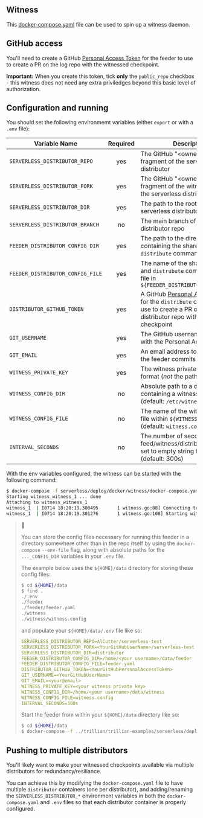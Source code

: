 Witness
-------

This [docker-compose.yaml](docker-compose.yaml) file can be used to spin up a witness daemon.

## GitHub access

You'll need to create a GitHub
[Personal Access Token](https://docs.github.com/en/github/authenticating-to-github/keeping-your-account-and-data-secure/creating-a-personal-access-token)
for the feeder to use to create a PR on the log repo with the witnessed checkpoint.

**Important:**
When you create this token, tick **only** the `public_repo` checkbox - this witness does not need
any extra priviledges beyond this basic level of authorization.

## Configuration and running

You should set the following environmemt variables (either `export` or with a `.env` file):

Variable Name                   | Required | Description
--------------------------------|:--------:|-------------------------------------------------
`SERVERLESS_DISTRIBUTOR_REPO`   | yes      | The GitHub "<owner/repo>" fragment of the serverless distributor
`SERVERLESS_DISTRIBUTOR_FORK`   | yes      | The GitHub "<owner/repo>" fragment of the witness' fork of the serverless distributor
`SERVERLESS_DISTRIBUTOR_DIR`    | yes      | The path to the root of the serverless distributor in its repo
`SERVERLESS_DISTRIBUTOR_BRANCH` | no       | The main branch of the serverless distributor repo
`FEEDER_DISTRIBUTOR_CONFIG_DIR` | yes      | The path to the directory containing the shared `feeder` and `distribute` commands' config file
`FEEDER_DISTRIBUTOR_CONFIG_FILE`| yes      | The name of the shared `feeder` and `distrubute` commands' config file in `${FEEDER_DISTRIBUTOR_CONFIG_DIR}`
`DISTRIBUTOR_GITHUB_TOKEN`      | yes      | A GitHub [Personal Access Token](https://docs.github.com/en/github/authenticating-to-github/keeping-your-account-and-data-secure/creating-a-personal-access-token) for the `distribute` command to use to create a PR on the distributor repo with the witnessed checkpoint
`GIT_USERNAME`                  | yes      | The GitHub username associated with the Personal Access Token
`GIT_EMAIL`                     | yes      | An email address to associate with the feeder commits
`WITNESS_PRIVATE_KEY`           | yes      | The witness private key in note format (*not* the path to the key)
`WITNESS_CONFIG_DIR`            | no       | Absolute path to a directory containing a witness config file (default: `/etc/witness/config`)
`WITNESS_CONFIG_FILE`           | no       | The name of the witness config file within `${WITNESS_CONFIG_DIR}` (default: `witness.config`)
`INTERVAL_SECONDS`              | no       | The number of seconds between feed/witness/distribute attempts, set to empty string for one-shot (default: 300s)

With the env variables configured, the witness can be started with the following command:

```bash
$ docker-compose -f serverless/deploy/docker/witness/docker-compose.yaml up
Starting witness_witness_1 ... done
Attaching to witness_witness_1
witness_1  | I0714 18:20:19.300495       1 witness.go:88] Connecting to local DB at "/data/witness.sqlite"
witness_1  | I0714 18:20:19.301276       1 witness.go:108] Starting witness server...
```

> :frog:
>
> You can store the config files necessary for running this feeder in a directory somewhere other
> than in the repo itself by using the `docker-compose` `--env-file` flag, along with absolute paths
> for the `..._CONFIG_DIR` variables in your `.env` file.
>
> The example below uses the `${HOME}/data` directory for storing these config files:
> 
> ```bash
> $ cd ${HOME}/data
> $ find .
> ./.env
> ./feeder
> ./feeder/feeder.yaml
> ./witness
> ./witness/witness.config
> ```
> 
> and populate your `${HOME}/data/.env` file like so:
> ```yaml
> SERVERLESS_DISTRIBUTOR_REPO=AlCutter/serverless-test
> SERVERLESS_DISTRIBUTOR_FORK=<YourGitHubUserName>/serverless-test
> SERVERLESS_DISTRIBUTOR_DIR=distributor
> FEEDER_DISTRIBUTOR_CONFIG_DIR=/home/<your username>/data/feeder
> FEEDER_DISTRIBUTOR_CONFIG_FILE=feeder.yaml
> DISTRIBUTOR_GITHUB_TOKEN=<YourGitHubPersonalAccessToken>
> GIT_USERNAME=<YourGitHubUserName>
> GIT_EMAIL=<your@email>
> WITNESS_PRIVATE_KEY=<your witness private key>
> WITNESS_CONFIG_DIR=/home/<your username>/data/witness
> WITNESS_CONFIG_FILE=witness.config
> INTERVAL_SECONDS=300s
> ```
>
> Start the feeder from within your `${HOME}/data` directory like so:
> ```bash
> $ cd ${HOME}/data
> $ docker-compose -f ../trillian/trillian-examples/serverless/deploy/docker/witness/docker-compose.yaml --env-file=./.env up
> ```

## Pushing to multiple distributors

You'll likely want to make your witnessed checkpoints available via multiple
distributors for redundancy/resiliance.

You can achieve this by modifying the `docker-compose.yaml` file to have multiple
`distributor` containers (one per distributor), and adding/renaming the
`SERVERLESS_DISTRIBUTOR_*` environment variables in both the `docker-compose.yaml`
and `.env` files so that each distributor container is properly configured.